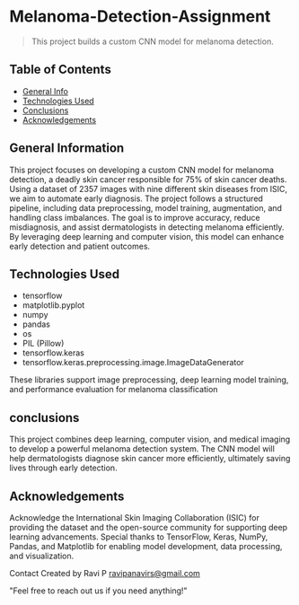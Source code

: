 
 # Melanoma-Detection-Assignment 
> This project builds a custom CNN model for melanoma detection.

## Table of Contents
* [General Info](#general-information)
* [Technologies Used](#technologies-used)
* [Conclusions](#conclusions)
* [Acknowledgements](#acknowledgements)

## General Information
This project focuses on developing a custom CNN model for melanoma detection, a deadly skin cancer responsible for 75% of skin cancer deaths. Using a dataset of 2357 images with nine different skin diseases from ISIC, we aim to automate early diagnosis. The project follows a structured pipeline, including data preprocessing, model training, augmentation, and handling class imbalances. The goal is to improve accuracy, reduce misdiagnosis, and assist dermatologists in detecting melanoma efficiently. By leveraging deep learning and computer vision, this model can enhance early detection and patient outcomes.

## Technologies Used
- tensorflow 
- matplotlib.pyplot 
- numpy 
- pandas 
- os 
- PIL (Pillow) 
- tensorflow.keras 
- tensorflow.keras.preprocessing.image.ImageDataGenerator 

These libraries support image preprocessing, deep learning model training, and performance evaluation for melanoma classification

## conclusions
This project combines deep learning, computer vision, and medical imaging to develop a powerful melanoma detection system. The CNN model will help dermatologists diagnose skin cancer more efficiently, ultimately saving lives through early detection.


## Acknowledgements 

Acknowledge the International Skin Imaging Collaboration (ISIC) for providing the dataset and the open-source community for supporting deep learning advancements. Special thanks to TensorFlow, Keras, NumPy, Pandas, and Matplotlib for enabling model development, data processing, and visualization.

Contact
Created by Ravi P
ravipanavirs@gmail.com 

"Feel free to reach out us if you need anything!"
